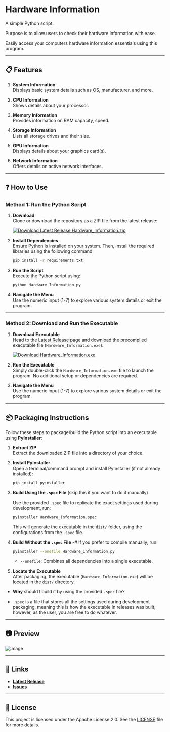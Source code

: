 # Hardware Information

A simple Python script.

Purpose is to allow users to check their hardware information with ease.

Easily access your computers hardware information essentials using this program.

---

## 📋 Features

1. **System Information**  
   Displays basic system details such as OS, manufacturer, and more.

2. **CPU Information**  
   Shows details about your processor.

3. **Memory Information**  
   Provides information on RAM capacity, speed.

4. **Storage Information**  
   Lists all storage drives and their size.

5. **GPU Information**  
   Displays details about your graphics card(s).

6. **Network Information**  
   Offers details on active network interfaces.

---

## ❓ How to Use

### Method 1: Run the Python Script
1. **Download**  
   Clone or download the repository as a ZIP file from the latest release:
   
   [![Download Latest Release Hardware_Information.zip](https://img.shields.io/badge/▼%20Download_Latest_Release%20▼-Source_Code.zip%20-blue?style=for-the-badge)](https://github.com/Justagwas/Hardware-Information/archive/refs/tags/v1.0.0.zip)

3. **Install Dependencies**  
   Ensure Python is installed on your system. Then, install the required libraries using the following command:
   ```bash
   pip install -r requirements.txt
   ```

4. **Run the Script**  
   Execute the Python script using:
   ```bash
   python Hardware_Information.py
   ```

5. **Navigate the Menu**  
   Use the numeric input (1-7) to explore various system details or exit the program.

---

### Method 2: Download and Run the Executable
1. **Download Executable**  
   Head to the [Latest Release](https://github.com/Justagwas/Hardware-Information/releases/latest) page and download the precompiled executable file (`Hardware_Information.exe`).  

   [![Download Hardware_Information.exe](https://img.shields.io/badge/▼%20Download%20▼-Hardware_Information.exe%20-blue?style=for-the-badge)](https://github.com/Justagwas/Hardware-Information/releases/latest/download/Hardware_Information.exe)


2. **Run the Executable**  
   Simply double-click the `Hardware_Information.exe` file to launch the program. No additional setup or dependencies are required.

3. **Navigate the Menu**  
   Use the numeric input (1-7) to explore various system details or exit the program.

---
## 📦 Packaging Instructions

Follow these steps to package/build the Python script into an executable using **PyInstaller**:

1. **Extract ZIP**  
   Extract the downloaded ZIP file into a directory of your choice.

2. **Install PyInstaller**  
   Open a terminal/command prompt and install PyInstaller (if not already installed):
   ```bash
   pip install pyinstaller
   ```

3. **Build Using the `.spec` File**
   (skip this if you want to do it manually)
   
   Use the provided `.spec` file to replicate the exact settings used during development, run:
   ```bash
   pyinstaller Hardware_Information.spec
   ```
   
   This will generate the executable in the `dist/` folder, using the configurations from the `.spec` file.

4. **Build Without the `.spec` File** -#
   If you prefer to compile manually, run:
   ```bash
   pyinstaller --onefile Hardware_Information.py
   ```
   - `--onefile`: Combines all dependencies into a single executable.  

5. **Locate the Executable**  
   After packaging, the executable (`Hardware_Information.exe`) will be located in the `dist/` directory.


- **Why** should I build it by using the provided `.spec` file?

- `.spec` is a file that stores all the settings used during development packaging, meaning this is how the executable in releases was built, however, as the user, you are free to do whatever.
   
---

## 📷 Preview

![image](https://github.com/user-attachments/assets/3871bb5a-0c07-4f66-b838-d3c1436f5bbf)

---

## 🔗 Links

- **[Latest Release](https://github.com/Justagwas/Hardware-Information/releases/latest)**  
- **[Issues](https://github.com/Justagwas/Hardware-Information/issues)**  

---

## 📜 License

This project is licensed under the Apache License 2.0. See the [LICENSE](LICENSE.txt) file for more details.
